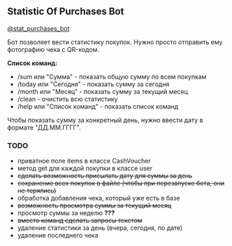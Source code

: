 ## Statistic Of Purchases Bot

[@stat_purchases_bot](https://t.me/stat_purchases_bot)

Бот позволяет вести статистику покупок. Нужно просто отправить ему фотографию чека с QR-кодом.

**Список команд:**
* /sum или "Сумма" - показать общую сумму по всем покупкам
* /today или "Сегодня" - показать сумму за сегодня
* /month или "Месяц" - показать сумму за текущий месяц
* /clean - очистить всю статистику
* /help или "Список команд" - показать список команд

Чтобы показать сумму за конкретный день, нужно ввести дату в формате "ДД.ММ.ГГГГ".

### TODO

* приватное поле items в классе CashVoucher
* метод get для каждой покупки в классе user
* ~~сделать возможность присылать дату для суммы за день~~
* ~~сохранение всех покупок в файле (чтобы при перезапуске бота, они не терялись)~~
* обработка добавления чека, который уже есть в базе
* ~~возможность просмотра суммы за текущий месяц~~
* просмотр суммы за неделю **???**
* ~~вместо команд сделать запросы текстом~~
* удаление статистики за день (вчера, сегодня, по дате)
* удаление последнего чека

